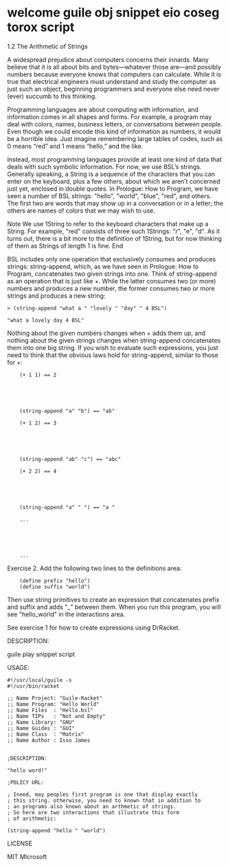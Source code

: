 # welcome guile obj snippet eio coseg torox script 

1.2 The Arithmetic of Strings

A widespread prejudice about computers concerns their innards. Many believe that
it is all about bits and bytes—whatever those are—and possibly numbers because
everyone knows that computers can calculate. While it is true that electrical
engineers must understand and study the computer as just such an object,
beginning programmers and everyone else need never (ever) succumb to this
thinking.

Programming languages are about computing with information, and information comes
in all shapes and forms. For example, a program may deal with colors, names, business
letters, or conversations between people. Even though we could encode this kind
of information as numbers, it would be a horrible idea. Just imagine remembering
large tables of codes, such as 0 means “red” and 1 means “hello,” and the like.

Instead, most programming languages provide at least one kind of data that deals
with such symbolic information. For now, we use BSL’s strings. Generally speaking,
a String is a sequence of the characters that you can enter on the keyboard, plus
a few others, about which we aren’t concerned just yet, enclosed in double quotes.
In Prologue: How to Program, we have seen a number of BSL
strings: "hello", "world", "blue", "red", and others. The first two are words that
may show up in a conversation or in a letter; the others are names of colors that
we may wish to use.

Note We use 1String to refer to the keyboard characters that make up a String.
For example, "red" consists of three such 1Strings: "r", "e", "d". As it turns
out, there is a bit more to the definition of 1String, but for now thinking of
them as Strings of length 1 is fine. End

BSL includes only one operation that exclusively consumes and produces strings:
string-append, which, as we have seen in Prologue: How to Program, concatenates
two given strings into one. Think of string-append as an operation that is just
like +. While the latter consumes two (or more) numbers and produces a new number,
the former consumes two or more strings and produces a new string:

    > (string-append "what a " "lovely " "day" " 4 BSL")

    "what a lovely day 4 BSL"

Nothing about the given numbers changes when + adds them up, and nothing about
the given strings changes when string-append concatenates them into one big string.
If you wish to evaluate such expressions, you just need to think that the obvious
laws hold for string-append, similar to those for +:

```
    (+ 1 1) == 2
    	

       
    	

    (string-append "a" "b") == "ab"

    (+ 1 2) == 3
    	

       
    	

    (string-append "ab" "c") == "abc"

    (+ 2 2) == 4
    	

       
    	

    (string-append "a" " ") == "a "

    ...
    	

       
    	

    ...

```
Exercise 2. Add the following two lines to the definitions area:

```
    (define prefix "hello")
    (define suffix "world")
```

Then use string primitives to create an expression that concatenates prefix
and suffix and adds "_" between them. When you run this program, you will
see "hello_world" in the interactions area.

See exercise 1 for how to create expressions using DrRacket.

DESCRIPTION:


guile play snippet script 


USAGE:

```
#!/usr/local/guile -s
#!/usr/bin/racket

;; Name Project: "Guile-Racket"
;; Name Program: "Hello World"
;; Name Files  : "Hello.bsl"
;; Name TIPs   : "Not and Empty"
;; Name Library: "GNU"
;; Name Guides : "GUI"
;; Name Class  : "Matrix"
;; Name Author : Isso James


;DESCRIPTION:

"hello word!"

;POLICY URL:

; Ineed, may peoples first program is one that display exactly
; this string. otherwise, you need to known that in addition to
; an programs also known about an arthmetic of strings.
; So here are two interactions that illustrate this form
; of arithmetic:

(string-append "hello " "world")

```

LICENSE

MIT MIcrosoft
